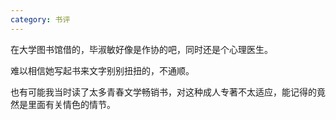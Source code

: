 ```yaml
---
category: 书评
---
```


在大学图书馆借的，毕淑敏好像是作协的吧，同时还是个心理医生。

难以相信她写起书来文字别别扭扭的，不通顺。

也有可能我当时读了太多青春文学畅销书，对这种成人专著不太适应，能记得的竟然是里面有关情色的情节。
